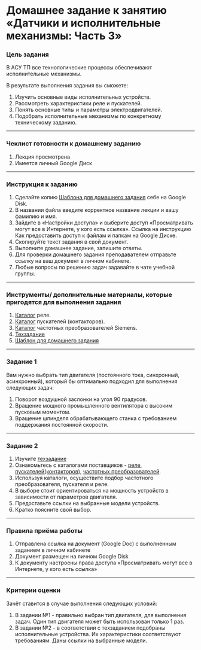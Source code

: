 # Домашнее задание к занятию «Датчики и исполнительные механизмы: Часть 3»

### Цель задания
В АСУ ТП все технологические процессы обеспечивают исполнительные механизмы.

В результате выполнения задания вы сможете:

1. Изучить основные виды исполнительных устройств.
2. Рассмотреть характеристики реле и пускателей.
3. Понять основные типы и параметры электродвигателей.
4. Подобрать исполнительные механизмы по конкретному техническому заданию.


------

### Чеклист готовности к домашнему заданию

1. Лекция просмотрена
2. Имеется личный Google Диск


------

### Инструкция к заданию

1. Сделайте копию [Шаблона для домашнего задания](https://docs.google.com/document/d/1DG4TilKWQsFqUo_LnuDtoOEekD9wh_3OiBFkrkHN5Wo/edit?usp=sharing) себе на Google Disk.
2. В названии файла введите корректное название лекции и вашу фамилию и имя.
3. Зайдите в «Настройки доступа» и выберите доступ «Просматривать могут все в Интернете, у кого есть ссылка». Ссылка на инструкцию Как предоставить доступ к файлам и папкам на Google Диске.
4. Скопируйте текст задания в свой документ.
5. Выполните домашнее задание, запишите ответы.
6. Для проверки домашнего задания преподавателем отправьте ссылку на ваш документ в личном кабинете.
7. Любые вопросы по решению задач задавайте в чате учебной группы.

------

### Инструменты/ дополнительные материалы, которые пригодятся для выполнения задания

1. [Каталог](https://phoenix-contact.ru/catalog/releynye_moduli/ "Каталог Реле") реле.
2. [Каталог](https://e-catalogue.legrand.ru/catalog/silovoe-i-zashchitno-kommutatsionnoe-oborudovanie/ctx-sup3-promyshlennye-kontaktory/trekhpolyusnye-promyshlennye-kontaktory-ctx-sup3/ "Каталог пускателей") пускателей (контакторов).
2. [Каталог](https://www.siemens-ru.com/taxonomy/term/289 "Каталог Преобразователей частоты") частотных преобразователей Siemens. 
3. [Техзадание](https://docs.google.com/document/d/1hfyUTsFadXMWNyJB3yF87LY3Rhyxtg-Fg3RklpeMnT4/edit?usp=sharing "Техзадание")
4. [Шаблон для домашнего задания](https://docs.google.com/document/d/1DG4TilKWQsFqUo_LnuDtoOEekD9wh_3OiBFkrkHN5Wo/edit?usp=sharing) 

------

### Задание 1

Вам нужно выбрать тип двигателя (постоянного тока, синхронный, асинхронный), который бы оптимально подходил для выполнения следующих задач:
1. Поворот воздушной заслонки на угол 90 градусов.
2. Вращение мощного промышленного вентилятора с высоким пусковым моментом.
3. Вращение шпинделя обрабатывающего станка с требованием поддержания постоянной скорости.

------

### Задание 2

1. Изучите [техзадание](https://docs.google.com/document/d/1hfyUTsFadXMWNyJB3yF87LY3Rhyxtg-Fg3RklpeMnT4/edit?usp=sharing "Техзадание")
2. Ознакомьтесь с каталогами поставщиков - [реле](https://phoenix-contact.ru/catalog/releynye_moduli/ "Каталог Реле"), [пускателей(контакторов)](https://e-catalogue.legrand.ru/catalog/silovoe-i-zashchitno-kommutatsionnoe-oborudovanie/ctx-sup3-promyshlennye-kontaktory/trekhpolyusnye-promyshlennye-kontaktory-ctx-sup3/ "Каталог пускателей"), [частотных преобразователей](https://www.siemens-ru.com/taxonomy/term/289 "Каталог Преобразователей частоты").
3. Используя каталоги, осуществите подбор частотного преобразователя, пускателя и реле.
4. В выборе стоит ориентироваться на мощность устройств в зависимости от параметров двигателя.
5. Предоставьте ссылки на выбранные модели устройств.
6. Кратко поясните свой выбор.

------

### Правила приёма работы

1. Отправлена ссылка на документ (Google Doc) с выполненным заданием в личном кабинете
2. Документ размещен на личном Google Disk
3. К документу настроены права доступа «Просматривать могут все в Интернете, у кого есть ссылка»

------

### Критерии оценки

Зачёт ставится в случае выполнения следующих условий:  
1. В задании №1 - правильно выбран тип двигателя, для выполнения задач. Один тип двигателя может быть использован только 1 раз. 
2. В задании №2 - в соответствии с техзаданием подобраны исполнительные устройства. Их характеристики соответствуют требованиям. Даны ссылки на выбранные модели.


